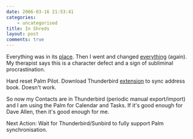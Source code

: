 ```yaml
---
date: 2006-03-16 21:53:41
categories:
    - uncategorised
title: In Shreds
layout: post
comments: true
---
```

Everything was in its
[place](http://www.nbrightside.com/blog/2006/02/27/full-circle/). Then I
went and changed
[everything](http://www.nbrightside.com/blog/2006/03/08/thunderbirds-are-go/)
(again). My therapist says this is a character defect and a sign of
subliminal procrastination.

Hard reset Palm Pilot. Download Thunderbird
[extension](http://kb.mozillazine.org/Talk:PalmSync_(Thunderbird)) to
sync address book. Doesn't work.

So now my Contacts are in Thunderbird (periodic manual export/import)
and I am using the Palm for Calendar and Tasks. If it's good enough for
Dave Allen, then it's good enough for me.

Next Action: Wait for Thunderbird/Sunbird to fully support Palm
synchronisation.
